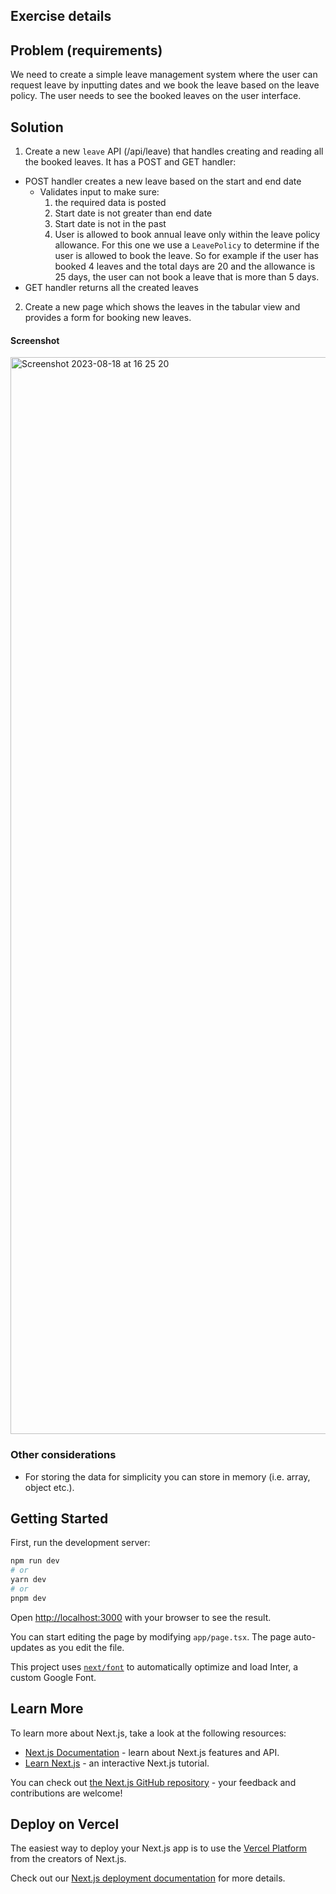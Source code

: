 ## Exercise details

## Problem (requirements)

We need to create a simple leave management system where the user can request leave by inputting dates and we book the leave based on the leave policy. The user needs to see the booked leaves on the user interface.

## Solution

1. Create a new `leave` API (/api/leave) that handles creating and reading all the booked leaves. It has a POST and GET handler:

- POST handler creates a new leave based on the start and end date
  - Validates input to make sure:
    1. the required data is posted
    2. Start date is not greater than end date
    3. Start date is not in the past
    4. User is allowed to book annual leave only within the leave policy allowance. For this one we use a `LeavePolicy` to determine if the user is allowed to book the leave. So for example if the user has booked 4 leaves and the total days are 20 and the allowance is 25 days, the user can not book a leave that is more than 5 days.
- GET handler returns all the created leaves

2. Create a new page which shows the leaves in the tabular view and provides a form for booking new leaves.

#### Screenshot
<img width="1723" alt="Screenshot 2023-08-18 at 16 25 20" src="https://github.com/givver-io/interview-leave-manager-app/assets/1299647/c0898150-5e8f-43fb-a3ca-b215c26ff228">


### Other considerations

- For storing the data for simplicity you can store in memory (i.e. array, object etc.).

## Getting Started

First, run the development server:

```bash
npm run dev
# or
yarn dev
# or
pnpm dev
```

Open [http://localhost:3000](http://localhost:3000) with your browser to see the result.

You can start editing the page by modifying `app/page.tsx`. The page auto-updates as you edit the file.

This project uses [`next/font`](https://nextjs.org/docs/basic-features/font-optimization) to automatically optimize and load Inter, a custom Google Font.

## Learn More

To learn more about Next.js, take a look at the following resources:

- [Next.js Documentation](https://nextjs.org/docs) - learn about Next.js features and API.
- [Learn Next.js](https://nextjs.org/learn) - an interactive Next.js tutorial.

You can check out [the Next.js GitHub repository](https://github.com/vercel/next.js/) - your feedback and contributions are welcome!

## Deploy on Vercel

The easiest way to deploy your Next.js app is to use the [Vercel Platform](https://vercel.com/new?utm_medium=default-template&filter=next.js&utm_source=create-next-app&utm_campaign=create-next-app-readme) from the creators of Next.js.

Check out our [Next.js deployment documentation](https://nextjs.org/docs/deployment) for more details.
